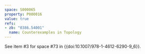 ```yaml
---
space: S000065
property: P000016
value: true
refs:
- zb: "0386.54001"
  name: Counterexamples in Topology
---
```


See item #3 for space #73 in {{doi:10.1007/978-1-4612-6290-9_6}}.

